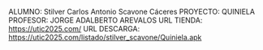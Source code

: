 ALUMNO: Stilver Carlos Antonio Scavone Cáceres
PROYECTO: QUINIELA
PROFESOR: JORGE ADALBERTO AREVALOS
URL TIENDA: https://utic2025.com/
URL DESCARGA: https://utic2025.com/listado/stilver_scavone/Quiniela.apk
